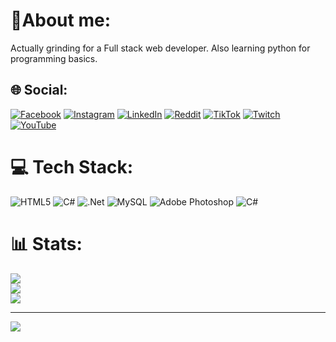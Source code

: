 # 🧉About me:
Actually grinding for a Full stack web developer. Also learning python for programming basics.


## 🌐 Social:
[![Facebook](https://img.shields.io/badge/Facebook-%231877F2.svg?logo=Facebook&logoColor=white)](https://facebook.com/mati.nunez.9480) [![Instagram](https://img.shields.io/badge/Instagram-%23E4405F.svg?logo=Instagram&logoColor=white)](https://instagram.com/matiasnez) [![LinkedIn](https://img.shields.io/badge/LinkedIn-%230077B5.svg?logo=linkedin&logoColor=white)](https://linkedin.com/in/matiasnez) [![Reddit](https://img.shields.io/badge/Reddit-%23FF4500.svg?logo=Reddit&logoColor=white)](https://reddit.com/user/sundaerepo) [![TikTok](https://img.shields.io/badge/TikTok-%23000000.svg?logo=TikTok&logoColor=white)](https://tiktok.com/@sundaerepo) [![Twitch](https://img.shields.io/badge/Twitch-%239146FF.svg?logo=Twitch&logoColor=white)](https://twitch.tv/repooo) [![YouTube](https://img.shields.io/badge/YouTube-%23FF0000.svg?logo=YouTube&logoColor=white)](https://youtube.com/@soyrepo) 

# 💻 Tech Stack:
![HTML5](https://img.shields.io/badge/html5-%23E34F26.svg?style=for-the-badge&logo=html5&logoColor=white) ![C#](https://img.shields.io/badge/c%23-%23239120.svg?style=for-the-badge&logo=c-sharp&logoColor=white) ![.Net](https://img.shields.io/badge/.NET-5C2D91?style=for-the-badge&logo=.net&logoColor=white) ![MySQL](https://img.shields.io/badge/mysql-%2300f.svg?style=for-the-badge&logo=mysql&logoColor=white) ![Adobe Photoshop](https://img.shields.io/badge/adobephotoshop-%2331A8FF.svg?style=for-the-badge&logo=adobephotoshop&logoColor=white) ![C#](https://img.shields.io/badge/c%23-%23239120.svg?style=for-the-badge&logo=c-sharp&logoColor=white)
# 📊 Stats:
![](https://github-readme-stats.vercel.app/api?username=matiasrepo&theme=dark&hide_border=false&include_all_commits=true&count_private=false)<br/>
![](https://github-readme-streak-stats.herokuapp.com/?user=matiasrepo&theme=dark&hide_border=false)<br/>
![](https://github-readme-stats.vercel.app/api/top-langs/?username=matiasrepo&theme=dark&hide_border=false&include_all_commits=true&count_private=false&layout=compact)

---
[![](https://visitcount.itsvg.in/api?id=matiasrepo&icon=7&color=5)](https://visitcount.itsvg.in)

<!-- Proudly created with GPRM ( https://gprm.itsvg.in ) -->
